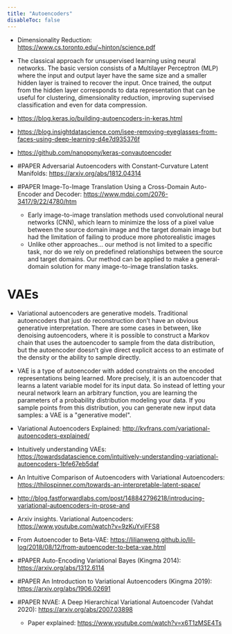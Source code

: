 ```yaml
---
title: "Autoencoders"
disableToc: false 
---
```


- Dimensionality Reduction: https://www.cs.toronto.edu/~hinton/science.pdf
- The classical approach for unsupervised learning using neural networks. The basic version consists of a Multilayer Perceptron (MLP) where the input and output layer have the same size and a smaller hidden layer is trained to recover the input. Once trained, the output from the hidden layer corresponds to data representation that can be useful for clustering, dimensionality reduction, improving supervised classification and even for data compression.
- https://blog.keras.io/building-autoencoders-in-keras.html
- https://blog.insightdatascience.com/isee-removing-eyeglasses-from-faces-using-deep-learning-d4e7d935376f
- https://github.com/nanopony/keras-convautoencoder

- #PAPER Adversarial Autoencoders with Constant-Curvature Latent Manifolds: https://arxiv.org/abs/1812.04314
- #PAPER Image-To-Image Translation Using a Cross-Domain Auto-Encoder and Decoder: https://www.mdpi.com/2076-3417/9/22/4780/htm 
	- Early image-to-image translation methods used convolutional neural networks (CNN), which learn to minimize the loss of a pixel value between the source domain image and the target domain image but had the limitation of failing to produce more photorealistic images 
	- Unlike other approaches… our method is not limited to a specific task, nor do we rely on predefined relationships between the source and target domains. Our method can be applied to make a general-domain solution for many image-to-image translation tasks. 


# VAEs
- Variational autoencoders are generative models. Traditional autoencoders that just do reconstruction don’t have an obvious generative interpretation. There are some cases in between, like denoising autoencoders, where it is possible to construct a Markov chain that uses the autoencoder to sample from the data distribution, but the autoencoder doesn’t give direct explicit access to an estimate of the density or the ability to sample directly.
- VAE is a type of autoencoder with added constraints on the encoded representations being learned. More precisely, it is an autoencoder that learns a latent variable model for its input data. So instead of letting your neural network learn an arbitrary function, you are learning the parameters of a probability distribution modeling your data. If you sample points from this distribution, you can generate new input data samples: a VAE is a "generative model".
- Variational Autoencoders Explained: http://kvfrans.com/variational-autoencoders-explained/
- Intuitively understanding VAEs: https://towardsdatascience.com/intuitively-understanding-variational-autoencoders-1bfe67eb5daf
- An Intuitive Comparison of Autoencoders with Variational Autoencoders: https://thilospinner.com/towards-an-interpretable-latent-space/
- http://blog.fastforwardlabs.com/post/148842796218/introducing-variational-autoencoders-in-prose-and
- Arxiv insights. Variational Autoencoders: https://www.youtube.com/watch?v=9zKuYvjFFS8
- From Autoencoder to Beta-VAE: https://lilianweng.github.io/lil-log/2018/08/12/from-autoencoder-to-beta-vae.html

- #PAPER Auto-Encoding Variational Bayes (Kingma 2014): https://arxiv.org/abs/1312.6114
- #PAPER An Introduction to Variational Autoencoders (Kingma 2019): https://arxiv.org/abs/1906.02691
- #PAPER NVAE: A Deep Hierarchical Variational Autoencoder (Vahdat 2020): https://arxiv.org/abs/2007.03898
	- Paper explained: https://www.youtube.com/watch?v=x6T1zMSE4Ts
